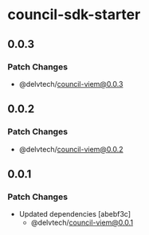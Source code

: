 # council-sdk-starter

## 0.0.3

### Patch Changes

- @delvtech/council-viem@0.0.3

## 0.0.2

### Patch Changes

- @delvtech/council-viem@0.0.2

## 0.0.1

### Patch Changes

- Updated dependencies [abebf3c]
  - @delvtech/council-viem@0.0.1
